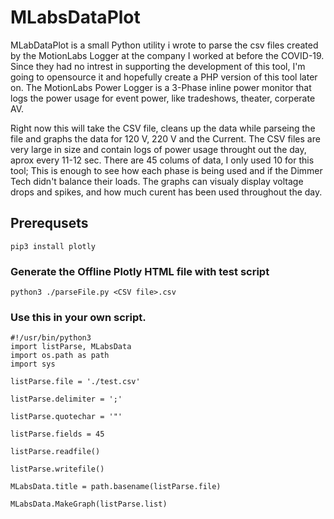 # MLabsDataPlot

MLabDataPlot is a small Python utility i wrote to parse the csv files created by the MotionLabs Logger at the company I worked at before the COVID-19.
Since they had no intrest in supporting the development of this tool, I'm going to opensource it and hopefully create a PHP version of this tool later on.
The MotionLabs Power Logger is a 3-Phase inline power monitor that logs the power usage for event power, like tradeshows, theater, corperate AV.

Right now this will take the CSV file, cleans up the data while parseing the file and graphs the data for 120 V, 220 V and the Current.
The CSV files are very large in size and contain logs of power usage throught out the day, aprox every 11-12 sec.
There are 45 colums of data, I only used 10 for this tool;  This is enough to see how each phase is being used and if the Dimmer Tech didn't balance their loads.
The graphs can visualy display voltage drops and spikes, and how much curent has been used throughout the day.


## Prerequsets

```
pip3 install plotly
```

### Generate the Offline Plotly HTML file with test script

```
python3 ./parseFile.py <CSV file>.csv
```

### Use this in your own script.

```
#!/usr/bin/python3
import listParse, MLabsData
import os.path as path
import sys

listParse.file = './test.csv'

listParse.delimiter = ';'

listParse.quotechar = '"'

listParse.fields = 45

listParse.readfile()

listParse.writefile()

MLabsData.title = path.basename(listParse.file)

MLabsData.MakeGraph(listParse.list)
```